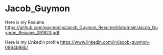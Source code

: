 # Jacob_Guymon

Here is my Resume
https://github.com/guymonja/Jacob_Guymon_Resume/blob/main/Jacob_Guymon_Resume_091923.pdf

Here is my LinkedIn profile
https://www.linkedin.com/in/jacob-guymon-0964b88b/



